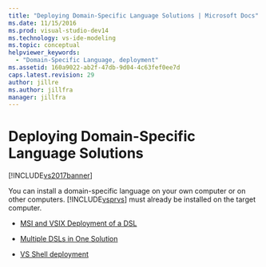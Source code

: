 ```yaml
---
title: "Deploying Domain-Specific Language Solutions | Microsoft Docs"
ms.date: 11/15/2016
ms.prod: visual-studio-dev14
ms.technology: vs-ide-modeling
ms.topic: conceptual
helpviewer_keywords:
  - "Domain-Specific Language, deployment"
ms.assetid: 160a9022-ab2f-47db-9d04-4c63fef0ee7d
caps.latest.revision: 29
author: jillre
ms.author: jillfra
manager: jillfra
---
```

# Deploying Domain-Specific Language Solutions
[!INCLUDE[vs2017banner](../includes/vs2017banner.md)]

You can install a domain-specific language on your own computer or on other computers. [!INCLUDE[vsprvs](../includes/vsprvs-md.md)] must already be installed on the target computer.

- [MSI and VSIX Deployment of a DSL](../modeling/msi-and-vsix-deployment-of-a-dsl.md)

- [Multiple DSLs in One Solution](../modeling/multiple-dsls-in-one-solution.md)

- [VS Shell deployment](../modeling/vs-shell-deployment.md)
